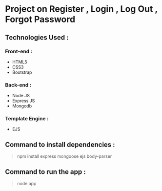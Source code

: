 # Project on Register , Login , Log Out , Forgot Password

## Technologies Used :

### Front-end :

* HTML5
* CSS3
* Bootstrap

### Back-end :

* Node JS
* Express JS
* Mongodb

### Template Engine :

* EJS

## Command to install dependencies :

> npm install express mongoose ejs body-parser  

## Command to run the app :

> node app
